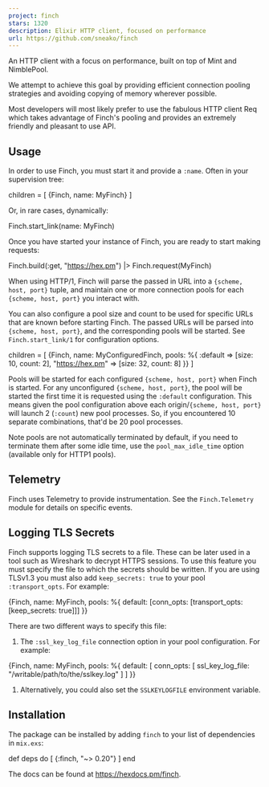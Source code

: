 ```yaml
---
project: finch
stars: 1320
description: Elixir HTTP client, focused on performance
url: https://github.com/sneako/finch
---
```


An HTTP client with a focus on performance, built on top of Mint and NimblePool.

We attempt to achieve this goal by providing efficient connection pooling strategies and avoiding copying of memory wherever possible.

Most developers will most likely prefer to use the fabulous HTTP client Req which takes advantage of Finch's pooling and provides an extremely friendly and pleasant to use API.

Usage
-----

In order to use Finch, you must start it and provide a `:name`. Often in your supervision tree:

children \= \[
  {Finch, name: MyFinch}
\]

Or, in rare cases, dynamically:

Finch.start\_link(name: MyFinch)

Once you have started your instance of Finch, you are ready to start making requests:

Finch.build(:get, "https://hex.pm") |> Finch.request(MyFinch)

When using HTTP/1, Finch will parse the passed in URL into a `{scheme, host, port}` tuple, and maintain one or more connection pools for each `{scheme, host, port}` you interact with.

You can also configure a pool size and count to be used for specific URLs that are known before starting Finch. The passed URLs will be parsed into `{scheme, host, port}`, and the corresponding pools will be started. See `Finch.start_link/1` for configuration options.

children \= \[
  {Finch,
   name: MyConfiguredFinch,
   pools: %{
     :default \=> \[size: 10, count: 2\],
     "https://hex.pm" \=> \[size: 32, count: 8\]
   }}
\]

Pools will be started for each configured `{scheme, host, port}` when Finch is started. For any unconfigured `{scheme, host, port}`, the pool will be started the first time it is requested using the `:default` configuration. This means given the pool configuration above each origin/`{scheme, host, port}` will launch 2 (`:count`) new pool processes. So, if you encountered 10 separate combinations, that'd be 20 pool processes.

Note pools are not automatically terminated by default, if you need to terminate them after some idle time, use the `pool_max_idle_time` option (available only for HTTP1 pools).

Telemetry
---------

Finch uses Telemetry to provide instrumentation. See the `Finch.Telemetry` module for details on specific events.

Logging TLS Secrets
-------------------

Finch supports logging TLS secrets to a file. These can be later used in a tool such as Wireshark to decrypt HTTPS sessions. To use this feature you must specify the file to which the secrets should be written. If you are using TLSv1.3 you must also add `keep_secrets: true` to your pool `:transport_opts`. For example:

{Finch,
 name: MyFinch,
 pools: %{
   default: \[conn\_opts: \[transport\_opts: \[keep\_secrets: true\]\]\]
 }}

There are two different ways to specify this file:

1.  The `:ssl_key_log_file` connection option in your pool configuration. For example:

{Finch,
 name: MyFinch,
 pools: %{
   default: \[
     conn\_opts: \[
       ssl\_key\_log\_file: "/writable/path/to/the/sslkey.log"
     \]
   \]
 }}

1.  Alternatively, you could also set the `SSLKEYLOGFILE` environment variable.

Installation
------------

The package can be installed by adding `finch` to your list of dependencies in `mix.exs`:

def deps do
  \[
    {:finch, "~> 0.20"}
  \]
end

The docs can be found at https://hexdocs.pm/finch.
